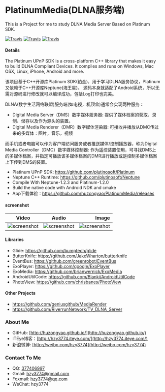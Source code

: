# PlatinumMedia(DLNA服务端)
This is a Project for me to study DLNA Media Server Based on Platinum SDK.

[![Travis](https://img.shields.io/appveyor/ci/gruntjs/grunt.svg)](https://github.com/huzongyao/PlatinumMedia)
[![Travis](https://img.shields.io/badge/API-16+-brightgreen.svg)](https://github.com/huzongyao/PlatinumMedia)
[![Travis](https://img.shields.io/badge/platinum-v1.0.1-brightgreen.svg)](https://github.com/huzongyao/PlatinumMedia/releases)

#### Details
The Platinum UPnP SDK is a cross-platform C++ library that makes it easy to build DLNA Compliant Devices.
It compiles and runs on Windows, Mac OSX, Linux, iPhone, Android and more.

该项目基于C++开源库Platinum SDK(铂金)，用于学习DLNA服务协议，Platinum又依赖于C++开源库Neptune(海王星)。
源码本身就适配了Android系统，所以无需对源码进行修改就可以编译成功，包括Log打印也完美。

DLNA(数字生活网络联盟)服务端(如电视，机顶盒)通常会实现两种服务：
* Digital Media Server（DMS）数字媒体服务器: 提供了媒体档案的获取、录制、储存以及作为源头的装置。
* Digital Media Renderer（DMR）数字媒体渲染器: 可接收并播放从DMC传过来的多媒体：图片，音乐，视频

而手机或者电脑可以作为客户端访问服务或者推送媒体/控制播放器，称为Digital Media Controller（DMC）数字媒体控制器:
作为遥控装置使用，可寻找DMS上的多媒体档案，并指定可播放该多媒体档案的DMR进行播放或是控制多媒体档案上下传到DMS的装置。

* Platinum UPnP SDK: https://github.com/plutinosoft/Platinum
* Neptune C++ Runtime: https://github.com/plutinosoft/Neptune
* Compile With Neptune-1.2.3 and Platinum-1.2.0
* Build the native code with Android NDK and cmake
* App下载体验：https://github.com/huzongyao/PlatinumMedia/releases

#### screenshot
| Video        	| Audio           | Image  	|
| ------------- |:-------------:| -----:|
| ![screenshot](https://raw.githubusercontent.com/huzongyao/PlatinumMedia/master/misc/screen-video.gif)| ![screenshot](https://raw.githubusercontent.com/huzongyao/PlatinumMedia/master/misc/screen-audio.gif)| ![screenshot](https://raw.githubusercontent.com/huzongyao/PlatinumMedia/master/misc/screen-image.gif) |

#### Libraries
* Glide: https://github.com/bumptech/glide
* ButterKnife: https://github.com/JakeWharton/butterknife
* EventBus: https://github.com/greenrobot/EventBus
* ExoPlayer: https://github.com/google/ExoPlayer
* ExoMedia: https://github.com/brianwernick/ExoMedia
* AndroidUtilCode: https://github.com/Blankj/AndroidUtilCode
* PhotoView: https://github.com/chrisbanes/PhotoView

#### Other Projects
* https://github.com/geniusgithub/MediaRender
* https://github.com/RiverrunNetwork/TV_DLNA_Server

### About Me
 * GitHub: [http://huzongyao.github.io/](http://huzongyao.github.io/)
 * ITEye博客：[http://hzy3774.iteye.com/](http://hzy3774.iteye.com/)
 * 新浪微博: [http://weibo.com/hzy3774](http://weibo.com/hzy3774)

### Contact To Me
 * QQ: [377406997](http://wpa.qq.com/msgrd?v=3&uin=377406997&site=qq&menu=yes)
 * Gmail: [hzy3774@gmail.com](mailto:hzy3774@gmail.com)
 * Foxmail: [hzy3774@qq.com](mailto:hzy3774@qq.com)
 * WeChat: hzy3774